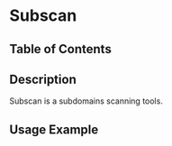 # Subscan
## Table of Contents
## Description
Subscan is a subdomains scanning tools.
## Usage Example
